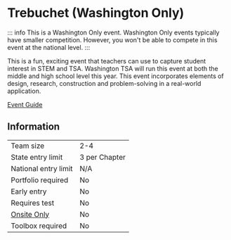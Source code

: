 # Trebuchet (Washington Only)

::: info
This is a Washington Only event. Washington Only events typically have smaller competition. However, you won't be able to compete in this event at the national level.
:::

This is a fun, exciting event that teachers can use to capture student interest in STEM and TSA. Washington TSA will run this event at both the middle and high school level this year. This event incorporates elements of design, research, construction and problem-solving in a real-world application.

[Event Guide](https://lwsd.sharepoint.com/:b:/r/sites/GR-JHS-TechnologyStudentAssociation-SCA/Shared%20Documents/23-24/Competition/Event%20Guides/Washington%20Only%20Events/Trebuchet.pdf)

## Information

|                        |               |
| ---------------------- | ------------- |
| Team size              | 2-4           |
| State entry limit      | 3 per Chapter |
| National entry limit   | N/A           |
| Portfolio required     | No            |
| Early entry            | No            |
| Requires test          | No            |
| [Onsite Only](/#terms) | No            |
| Toolbox required       | No            |
